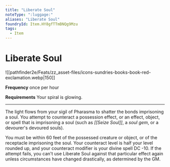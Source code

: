 ```yaml
---
title: "Liberate Soul"
noteType: ":luggage:"
aliases: "Liberate Soul"
foundryId: Item.HY8gfTTmBNQg9Mzu
tags:
  - Item
---
```


# Liberate Soul
![[pathfinder2e/Feats/zz_asset-files/icons-sundries-books-book-red-exclamation.webp|150]]

**Frequency** once per hour

**Requirements** Your spiral is glowing.

* * *

The light flows from your sigil of Pharasma to shatter the bonds imprisoning a soul. You attempt to counteract a possession effect, or an effect, object, or spell that is imprisoning a soul (such as _[[Seize Soul]]_, a _soul gem_, or a devourer's devoured souls).

You must be within 60 feet of the possessed creature or object, or of the receptacle imprisoning the soul. Your counteract level is half your level rounded up, and your counteract modifier is your divine spell DC -10. If the attempt fails, you can't use Liberate Soul against that particular effect again unless circumstances have changed drastically, as determined by the GM.
